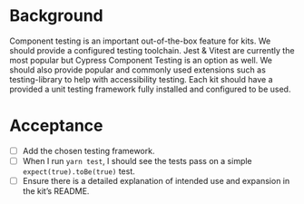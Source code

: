 # Background

Component testing is an important out-of-the-box feature for kits. We should provide a configured testing toolchain. Jest & Vitest are currently the most popular but Cypress Component Testing is an option as well. We should also provide popular and commonly used extensions such as testing-library to help with accessibility testing. Each kit should have a provided a unit testing framework fully installed and configured to be used.

# Acceptance

- [ ] Add the chosen testing framework.
- [ ] When I run `yarn test`, I should see the tests pass on a simple `expect(true).toBe(true)` test.
- [ ] Ensure there is a detailed explanation of intended use and expansion in the kit’s README.

